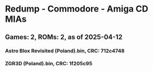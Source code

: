 # Redump - Commodore - Amiga CD MIAs
## Games: 2, ROMs: 2, as of 2025-04-12

### Astro Blox Revisited (Poland).bin, CRC: 712c4748
### ZGR3D (Poland).bin, CRC: 1f205c95
